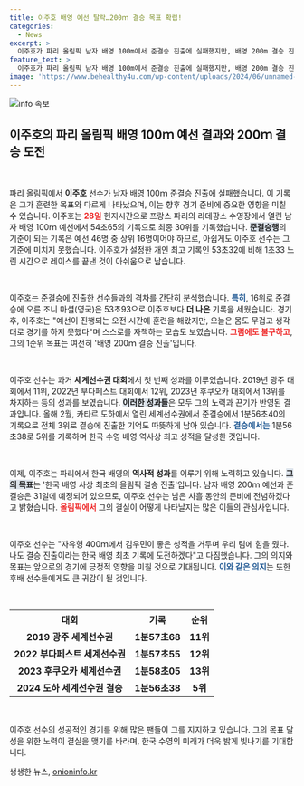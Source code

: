 ```yaml
---
title: 이주호 배영 예선 탈락…200ｍ 결승 목표 확립!
categories:
  - News
excerpt: >
  이주호가 파리 올림픽 남자 배영 100m에서 준결승 진출에 실패했지만, 배영 200m 결승 진출을 향한 의지는 강하다. 세계선수권에서의 성과를 바탕으로 한국 배영 역사에 새로운 이정표를 세우겠다는 그의 도전이 주목받고 있다.
feature_text: >
  이주호가 파리 올림픽 남자 배영 100m에서 준결승 진출에 실패했지만, 배영 200m 결승 진출을 향한 의지는 강하다. 세계선수권에서의 성과를 바탕으로 한국 배영 역사에 새로운 이정표를 세우겠다는 그의 도전이 주목받고 있다.
image: 'https://www.behealthy4u.com/wp-content/uploads/2024/06/unnamed-file.png'
---
```


<p><img src="https://www.behealthy4u.com/wp-content/uploads/2024/06/unnamed-file.png" alt="info 속보" /></p>

<h2 data-ke-size="size26">이주호의 파리 올림픽 배영 100ｍ 예선 결과와 200ｍ 결승 도전</h2>

<p data-ke-size="size16">&nbsp;</p>

<p>파리 올림픽에서 <b>이주호</b> 선수가 남자 배영 100ｍ 준결승 진출에 실패했습니다. 이 기록은 그가 훈련한 목표와 다르게 나타났으며, 이는 향후 경기 준비에 중요한 영향을 미칠 수 있습니다. 이주호는 <b><span style="color: #ee2323;">28일</span></b> 현지시간으로 프랑스 파리의 라데팡스 수영장에서 열린 남자 배영 100ｍ 예선에서 54초65의 기록으로 최종 30위를 기록했습니다. <b><span style="background-color: #21538527;">준결승행</span></b>의 기준이 되는 기록은 예선 46명 중 상위 16명이어야 하므로, 아쉽게도 이주호 선수는 그 기준에 미치지 못했습니다. 이주호가 설정한 개인 최고 기록인 53초32에 비해 1초33 느린 시간으로 레이스를 끝낸 것이 아쉬움으로 남습니다.</p>

<p data-ke-size="size16">&nbsp;</p>

<p>이주호는 준결승에 진출한 선수들과의 격차를 간단히 분석했습니다. <b><span style="color: #1a5490;">특히</span></b>, 16위로 준결승에 오른 조니 마셜(영국)은 53초93으로 이주호보다 <b>더 나은</b> 기록을 세웠습니다. 경기 후, 이주호는 "예선이 진행되는 오전 시간에 훈련을 해왔지만, 오늘은 몸도 무겁고 생각대로 경기를 하지 못했다"며 스스로를 자책하는 모습도 보였습니다. <b><span style="color: #ee2323;">그럼에도 불구하고</span></b>, 그의 1순위 목표는 여전히 '배영 200ｍ 결승 진출'입니다.</p>

<p data-ke-size="size16">&nbsp;</p>

<p>이주호 선수는 과거 <b>세계선수권 대회</b>에서 첫 번째 성과를 이루었습니다. 2019년 광주 대회에서 11위, 2022년 부다페스트 대회에서 12위, 2023년 후쿠오카 대회에서 13위를 차지하는 등의 성과를 보였습니다. <b><span style="background-color: #21538527;">이러한 성과들</span></b>은 모두 그의 노력과 끈기가 반영된 결과입니다. 올해 2월, 카타르 도하에서 열린 세계선수권에서 준결승에서 1분56초40의 기록으로 전체 3위로 결승에 진출한 기억도 따뜻하게 남아 있습니다. <b><span style="color: #1a5490;">결승에서는</span></b> 1분56초38로 5위를 기록하며 한국 수영 배영 역사상 최고 성적을 달성한 것입니다.</p>

<p data-ke-size="size16">&nbsp;</p>

<p>이제, 이주호는 파리에서 한국 배영의 <b>역사적 성과</b>를 이루기 위해 노력하고 있습니다. <b><span style="background-color: #21538527;">그의 목표</span></b>는 '한국 배영 사상 최초의 올림픽 결승 진출'입니다. 남자 배영 200ｍ 예선과 준결승은 31일에 예정되어 있으므로, 이주호 선수는 남은 사흘 동안의 준비에 전념하겠다고 밝혔습니다. <b><span style="color: #ee2323;">올림픽에서</span></b> 그의 결실이 어떻게 나타날지는 많은 이들의 관심사입니다.</p>

<p data-ke-size="size16">&nbsp;</p>

<p>이주호 선수는 "자유형 400ｍ에서 김우민이 좋은 성적을 거두며 우리 팀에 힘을 줬다. 나도 결승 진출이라는 한국 배영 최초 기록에 도전하겠다"고 다짐했습니다. 그의 의지와 목표는 앞으로의 경기에 긍정적 영향을 미칠 것으로 기대됩니다. <b><span style="color: #1a5490;">이와 같은 의지</span></b>는 또한 후배 선수들에게도 큰 귀감이 될 것입니다.</p>

<p data-ke-size="size16">&nbsp;</p>

<table style="width:100%; border-collapse:collapse;">
  <tr>
    <th style="text-align: center;"><b>대회</b></th>
    <th style="text-align: center;"><b>기록</b></th>
    <th style="text-align: center;"><b>순위</b></th>
  </tr>
  <tr>
    <td style="text-align: center; height: 17px;"><b>2019 광주 세계선수권</b></td>
    <td style="text-align: center; height: 17px;"><b>1분57초68</b></td>
    <td style="text-align: center; height: 17px;"><b>11위</b></td>
  </tr>
  <tr>
    <td style="text-align: center; height: 17px;"><b>2022 부다페스트 세계선수권</b></td>
    <td style="text-align: center; height: 17px;"><b>1분57초55</b></td>
    <td style="text-align: center; height: 17px;"><b>12위</b></td>
  </tr>
  <tr>
    <td style="text-align: center; height: 17px;"><b>2023 후쿠오카 세계선수권</b></td>
    <td style="text-align: center; height: 17px;"><b>1분58초05</b></td>
    <td style="text-align: center; height: 17px;"><b>13위</b></td>
  </tr>
  <tr>
    <td style="text-align: center; height: 17px;"><b>2024 도하 세계선수권 결승</b></td>
    <td style="text-align: center; height: 17px;"><b>1분56초38</b></td>
    <td style="text-align: center; height: 17px;"><b>5위</b></td>
  </tr>
</table>

<p data-ke-size="size16">&nbsp;</p>

<p>이주호 선수의 성공적인 경기를 위해 많은 팬들이 그를 지지하고 있습니다. 그의 목표 달성을 위한 노력이 결실을 맺기를 바라며, 한국 수영의 미래가 더욱 밝게 빛나기를 기대합니다.</p>
생생한 뉴스, <a href="https://onioninfo.kr" rel="dofollow">onioninfo.kr</a>


